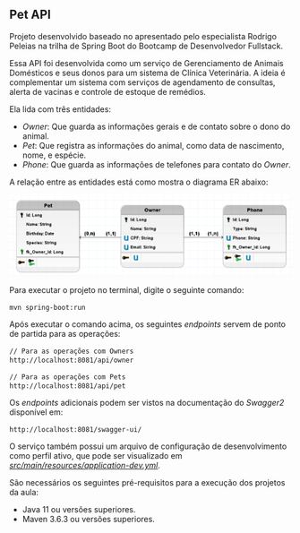 <h2>Pet API</h2>

Projeto desenvolvido baseado no apresentado pelo especialista Rodrigo Peleias na trilha de Spring Boot do Bootcamp de Desenvolvedor Fullstack.

Essa API foi desenvolvida como um serviço de Gerenciamento de Animais Domésticos e seus donos para um sistema de Clínica Veterinária. A ideia é complementar um sistema com serviços de agendamento de consultas, alerta de vacinas e controle de estoque de remédios.

Ela lida com três entidades:
* _Owner_: Que guarda as informações gerais e de contato sobre o dono do animal.
* _Pet_: Que registra as informações do animal, como data de nascimento, nome, e espécie.
* _Phone_: Que guarda as informações de telefones para contato do _Owner_.

A relação entre as entidades está como mostra o diagrama ER abaixo:

![DIAGRAMA_ER](https://github.com/Djeymisson/santander-fullstack-developer/blob/main/spring-boot/pet-api/er_diagram.png)

Para executar o projeto no terminal, digite o seguinte comando:

```shell script
mvn spring-boot:run 
```

Após executar o comando acima, os seguintes _endpoints_ servem de ponto de partida para as operações:

```
// Para as operações com Owners
http://localhost:8081/api/owner 
```

```
// Para as operações com Pets
http://localhost:8081/api/pet
```

Os _endpoints_ adicionais podem ser vistos na documentação do _Swagger2_ disponível em:

```
http://localhost:8081/swagger-ui/
```

O serviço também possui um arquivo de configuração de desenvolvimento como perfil ativo, que pode ser visualizado em [_src/main/resources/application-dev.yml_](https://github.com/Djeymisson/santander-fullstack-developer/blob/main/spring-boot/pet-api/src/main/resources/application-dev.yml).

São necessários os seguintes pré-requisitos para a execução dos projetos da aula:

* Java 11 ou versões superiores.
* Maven 3.6.3 ou versões superiores.
